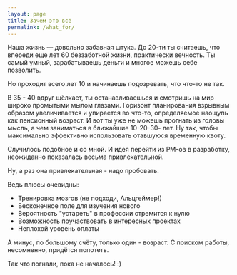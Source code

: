 ```yaml
---
layout: page
title: Зачем это всё
permalink: /what_for/
---
```

Наша жизнь &mdash; довольно забавная штука. До 20-ти ты считаешь, что впереди еще лет 60 беззаботной жизни, практически вечность. Ты самый умный, зарабатываешь деньги и многое можешь себе позволить.

Но проходит всего лет 10 и начинаешь подозревать, что что-то не так.

В 35 - 40 вдруг щёлкает, ты останавливаешься и смотришь на мир широко промытыми мылом глазами. Горизонт планирования взрывным образом увеличивается и упирается во что-то, определяемое наощупь как пенсионный возраст. И вот ты уже не можешь прогнать из головы мысль, а чем заниматься в ближайшие 10-20-30- лет. Ну так, чтобы максимально эффективно использовать отавшуюся временную квоту.

Случилось подобное и со мной. И идея перейти из PM-ов в разработку, неожиданно показалась весьма привлекательной. 

Ну, а раз она привлекательная - надо пробовать.

Ведь плюсы очевидны:
* Тренировка мозгов (не подходи, Альцгеймер!)
* Бесконечное поле для изучения нового
* Вероятность "устареть" в профессии стремится к нулю
* Возможность поучаствовать в интересных проектах
* Неплохой уровень оплаты

А минус, по большому счёту, только один - возраст.
С поиском работы, несомненно, придётся попотеть.

Так что погнали, пока не началось! :)
